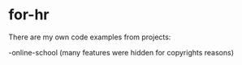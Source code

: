 # for-hr

There are my own code examples from projects:

-online-school (many features were hidden for copyrights reasons)
